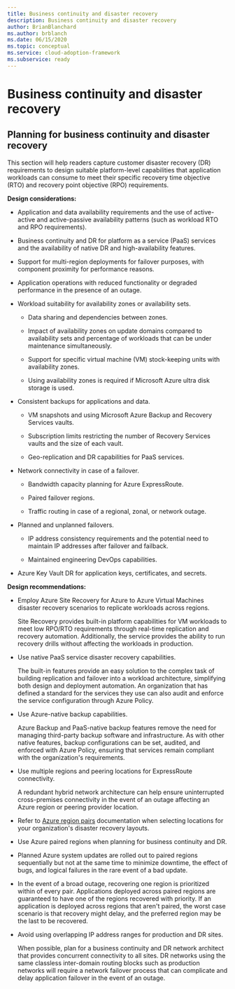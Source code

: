 ```yaml
---
title: Business continuity and disaster recovery
description: Business continuity and disaster recovery
author: BrianBlanchard
ms.author: brblanch
ms.date: 06/15/2020
ms.topic: conceptual
ms.service: cloud-adoption-framework
ms.subservice: ready
---
```


# Business continuity and disaster recovery

## Planning for business continuity and disaster recovery

This section will help readers capture customer disaster recovery (DR) requirements to design suitable platform-level capabilities that application workloads can consume to meet their specific recovery time objective (RTO) and recovery point objective (RPO) requirements.

**Design considerations:**

- Application and data availability requirements and the use of active-active and active-passive availability patterns (such as workload RTO and RPO requirements).

- Business continuity and DR for platform as a service (PaaS) services and the availability of native DR and high-availability features.

- Support for multi-region deployments for failover purposes, with component proximity for performance reasons.

- Application operations with reduced functionality or degraded performance in the presence of an outage.

- Workload suitability for availability zones or availability sets.

  - Data sharing and dependencies between zones.

  - Impact of availability zones on update domains compared to availability sets and percentage of workloads that can be under maintenance simultaneously.

  - Support for specific virtual machine (VM) stock-keeping units with availability zones.

  - Using availability zones is required if Microsoft Azure ultra disk storage is used.

- Consistent backups for applications and data.

  - VM snapshots and using Microsoft Azure Backup and Recovery Services vaults.

  - Subscription limits restricting the number of Recovery Services vaults and the size of each vault.

  - Geo-replication and DR capabilities for PaaS services.

- Network connectivity in case of a failover.

  - Bandwidth capacity planning for Azure ExpressRoute.

  - Paired failover regions.

  - Traffic routing in case of a regional, zonal, or network outage.

- Planned and unplanned failovers.

  - IP address consistency requirements and the potential need to maintain IP addresses after failover and failback.

  - Maintained engineering DevOps capabilities.

- Azure Key Vault DR for application keys, certificates, and secrets.

**Design recommendations:**

- Employ Azure Site Recovery for Azure to Azure Virtual Machines disaster recovery scenarios to replicate workloads across regions.

  Site Recovery provides built-in platform capabilities for VM workloads to meet low RPO/RTO requirements through real-time replication and recovery automation. Additionally, the service provides the ability to run recovery drills without affecting the workloads in production.

- Use native PaaS service disaster recovery capabilities.

  The built-in features provide an easy solution to the complex task of building replication and failover into a workload architecture, simplifying both design and deployment automation. An organization that has defined a standard for the services they use can also audit and enforce the service configuration through Azure Policy.

- Use Azure-native backup capabilities.

  Azure Backup and PaaS-native backup features remove the need for managing third-party backup software and infrastructure. As with other native features, backup configurations can be set, audited, and enforced with Azure Policy, ensuring that services remain compliant with the organization's requirements.

- Use multiple regions and peering locations for ExpressRoute connectivity.

  A redundant hybrid network architecture can help ensure uninterrupted cross-premises connectivity in the event of an outage affecting an Azure region or peering provider location.

- Refer to [Azure region pairs](https://docs.microsoft.com/azure/best-practices-availability-paired-regions) documentation when selecting locations for your organization's disaster recovery layouts.

- Use Azure paired regions when planning for business continuity and DR.

- Planned Azure system updates are rolled out to paired regions sequentially but not at the same time to minimize downtime, the effect of bugs, and logical failures in the rare event of a bad update.

- In the event of a broad outage, recovering one region is prioritized within of every pair. Applications deployed across paired regions are guaranteed to have one of the regions recovered with priority. If an application is deployed across regions that aren't paired, the worst case scenario is that recovery might delay, and the preferred region may be the last to be recovered.

- Avoid using overlapping IP address ranges for production and DR sites.

  When possible, plan for a business continuity and DR network architect that provides concurrent connectivity to all sites. DR networks using the same classless inter-domain routing blocks such as production networks will require a network failover process that can complicate and delay application failover in the event of an outage.
